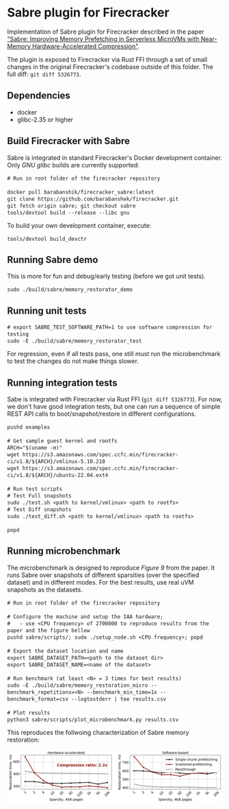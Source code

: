 # Sabre plugin for Firecracker

Implementation of Sabre plugin for Firecracker described in the paper ["Sabre: Improving Memory Prefetching in Serverless MicroVMs with Near-Memory Hardware-Accelerated Compression"]().

The plugin is exposed to Firecracker via Rust FFI through a set of small changes in the original Firecracker's codebase outside of this folder. The full diff: `git diff 5326773`.

## Dependencies
* docker
* glibc-2.35 or higher


## Build Firecracker with Sabre

Sabre is integrated in standard Firecracker's Docker development container. Only *GNU glibc* builds are currently supported:

```
# Run in root folder of the firecracker repository

docker pull barabanshik/firecracker_sabre:latest
git clone https://github.com/barabanshek/firecracker.git
git fetch origin sabre; git checkout sabre
tools/devtool build --release --libc gnu
```

To build your own development container, execute:
```
tools/devtool build_devctr
```


## Running Sabre demo

This is more for fun and debug/early testing (before we got unit tests).

```
sudo ./build/sabre/memory_restorator_demo
```

## Running unit tests
```
# export SABRE_TEST_SOFTWARE_PATH=1 to use software compression for testing
sudo -E ./build/sabre/memory_restorator_test
```

For regression, even if all tests pass, one still must run the microbenchmark to test the changes do not make things slower.

## Running integration tests

Sabe is integrated with Firecracker via Rust FFI (`git diff 5326773`). For now, we don't have good integration tests, but one can run a sequence of simple REST API calls to boot/snapshot/restore in different configurations.
```
pushd examples

# Get sample guest kernel and rootfs
ARCH="$(uname -m)"
wget https://s3.amazonaws.com/spec.ccfc.min/firecracker-ci/v1.8/${ARCH}/vmlinux-5.10.210
wget https://s3.amazonaws.com/spec.ccfc.min/firecracker-ci/v1.8/${ARCH}/ubuntu-22.04.ext4

# Run test scripts
# Test Full snapshots
sudo ./test.sh <path to kernel/vmlinux> <path to rootfs>
# Test Diff snapshots
sudo ./test_diff.sh <path to kernel/vmlinux> <path to rootfs>

popd
```

## Running microbenchmark

The microbenchmark is designed to reproduce *Figure 9* from the paper. It runs Sabre over snapshots of different sparsities (over the specified dataset) and in different modes. For the best results, use real uVM snapshots as the datasets.

```
# Run in root folder of the firecracker repository

# Configure the machine and setup the IAA hardware;
#   - use <CPU frequency> of 2700000 to reproduce results from the paper and the figure bellow
pushd sabre/scripts/; sudo ./setup_node.sh <CPU frequency>; popd

# Export the dataset location and name
export SABRE_DATASET_PATH=<path to the dataset dir>
export SABRE_DATASET_NAME=<name of the dataset>

# Run benchmark (at least <N> = 3 times for best results)
sudo -E ./build/sabre/memory_restoration_micro --benchmark_repetitions=<N> --benchmark_min_time=1x --benchmark_format=csv --logtostderr | tee results.csv

# Plot results
python3 sabre/scripts/plot_microbenchmark.py results.csv
```

This reproduces the follwoing characterization of Sabre memory restoration:

![handling](images/handling_plots.png)
